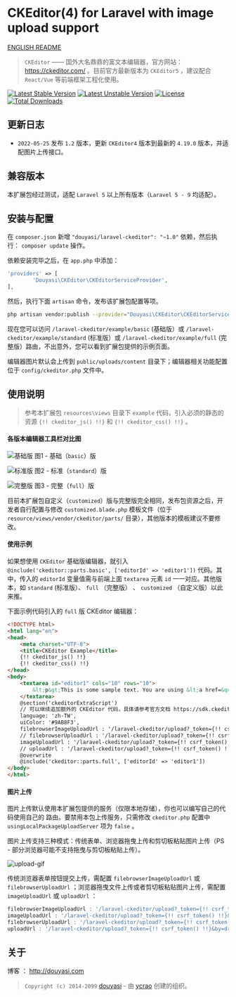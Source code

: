 # CKEditor(4) for Laravel with image upload support

[ENGLISH README](./README_en.md)

>  `CKEditor` —— 国外大名鼎鼎的富文本编辑器，官方网站：https://ckeditor.com/ 。目前官方最新版本为 `CKEditor5` ，建议配合 `React/Vue` 等前端框架工程化使用。

[![Latest Stable Version](https://poser.pugx.org/douyasi/laravel-ckeditor/v/stable.svg?format=flat-square)](https://packagist.org/packages/douyasi/laravel-ckeditor)
[![Latest Unstable Version](https://poser.pugx.org/douyasi/laravel-ckeditor/v/unstable.svg?format=flat-square)](https://packagist.org/packages/douyasi/laravel-ckeditor)
[![License](https://poser.pugx.org/douyasi/laravel-ckeditor/license?format=flat-square)](https://packagist.org/packages/douyasi/laravel-ckeditor)
[![Total Downloads](https://poser.pugx.org/douyasi/laravel-ckeditor/downloads?format=flat-square)](https://packagist.org/packages/douyasi/laravel-ckeditor)

## 更新日志

- `2022-05-25` 发布 `1.2` 版本，更新 `CKEditor4` 版本到最新的 `4.19.0` 版本，并适配图片上传接口。

## 兼容版本

本扩展包经过测试，适配 `Laravel 5` 以上所有版本（`Laravel 5 - 9` 均适配）。

## 安装与配置

在 `composer.json` 新增 `"douyasi/laravel-ckeditor": "~1.0"` 依赖，然后执行： `composer update` 操作。

依赖安装完毕之后，在 `app.php` 中添加：

```php
'providers' => [
        'Douyasi\CKEditor\CKEditorServiceProvider',
],
```

然后，执行下面 `artisan` 命令，发布该扩展包配置等项。

```bash
php artisan vendor:publish --provider="Douyasi\CKEditor\CKEditorServiceProvider" --force
```

现在您可以访问 `/laravel-ckeditor/example/basic` (基础版）或 `/laravel-ckeditor/example/standard` (标准版）或 `/laravel-ckeditor/example/full` (完整版）路由，不出意外，您可以看到扩展包提供的示例页面。

编辑器图片默认会上传到 `public/uploads/content` 目录下；编辑器相关功能配置位于 `config/ckeditor.php` 文件中。

## 使用说明

>   参考本扩展包 `resources\views` 目录下 `example` 代码，引入必须的静态的资源 `{!! ckeditor_js() !!}` 和 `{!! ckeditor_css() !!}` 。

#### 各版本编辑器工具栏对比图

![基础版](http://mweb-upyun.test.upcdn.net/2018/01/12/23f5d8cb246f111d2ab1d83abfad2cf0.png)
图1 - 基础（`basic`）版

![标准版](http://mweb-upyun.test.upcdn.net/2018/01/12/f41ba89ad60005d6d52fa8ff8962c296.png)
图2 - 标准（`standard`）版 

![完整版](http://mweb-upyun.test.upcdn.net/2018/01/12/62a7d4b79d60f739b314619049b2511c.png)
图3 - 完整（`full`）版  

目前本扩展包自定义（`customized`）版与完整版完全相同，发布包资源之后，开发者自行配置与修改 `customized.blade.php` 模板文件（位于 `resource/views/vendor/ckeditor/parts/` 目录），其他版本的模板建议不要修改。


#### 使用示例

如果想使用 `CKEditor` 基础版编辑器，就引入 `@include('ckeditor::parts.basic', ['editorId' => 'editor1'])` 代码。其中，传入的 `editorId` 变量值需与前端上面 `textarea` 元素 `id` 一一对应。其他版本，如 `standard` (标准版）、 `full` （完整版） 、 `customized` （自定义版）以此来推。

下面示例代码引入的 `full` 版 CKEditor 编辑器：

```html
<!DOCTYPE html>
<html lang="en">
<head>
    <meta charset="UTF-8">
    <title>CKEditor Example</title>
    {!! ckeditor_js() !!}
    {!! ckeditor_css() !!}
</head>
<body>
    <textarea id="editor1" cols="10" rows="10">
        &lt;p&gt;This is some sample text. You are using &lt;a href=&quot;http://ckeditor.com&quot;&gt;CKEditor&lt;/a&gt;, an online &lt;abbr title=&quot;What You See Is What You Get&quot;&gt;WYSIWYG&lt;/abbr&gt;&amp;nbsp;editor.&lt;/p&gt;
    </textarea>
    @section('ckeditorExtraScript')
    // 可以继续追加额外的 CKEditor 代码，具体请参考官方文档 https://sdk.ckeditor.com/ 或 https://docs.ckeditor.com/ckeditor4/docs/
    language: 'zh-TW',
    uiColor: '#9AB8F3',
    filebrowserImageUploadUrl : '/laravel-ckeditor/upload?_token={!! csrf_token() !!}&type=images&by=btn_up',
    // filebrowserUploadUrl : '/laravel-ckeditor/upload?_token={!! csrf_token() !!}&by=btn_up',
    imageUploadUrl : '/laravel-ckeditor/upload?_token={!! csrf_token() !!}&type=images&by=drop_or_clipboard_up',  // only for image
    // uploadUrl : '/laravel-ckeditor/upload?_token={!! csrf_token() !!}&by=drop_or_clipboard_up',
    @overwrite
    @include('ckeditor::parts.full', ['editorId' => 'editor1'])
</body>
</html>
```

#### 图片上传

图片上传默认使用本扩展包提供的服务（仅限本地存储），你也可以编写自己的代码使用自己的
路由。要禁用本包上传服务，只需修改 `ckeditor.php` 配置中 `usingLocalPackageUploadServer` 项为 `false` 。

图片上传支持三种模式：传统表单、浏览器拖曳上传和剪切板粘贴图片上传（PS - 部分浏览器可能不支持拖曳与剪切板粘贴上传）。

![upload-gif](https://s1.ystatic.cn/uploads/content/20180503/5aeb2a713fcf5_45o.gif) 

传统浏览器表单按钮提交上传，需配置 `filebrowserImageUploadUrl`  或 `filebrowserUploadUrl` ；浏览器拖曳文件上传或者剪切板粘贴图片上传，需配置 `imageUploadUrl` 或 `uploadUrl` ：

```javascript
filebrowserImageUploadUrl : '/laravel-ckeditor/upload?_token={!! csrf_token() !!}&type=images&by=btn_up',
imageUploadUrl : '/laravel-ckeditor/upload?_token={!! csrf_token() !!}&type=images&by=drop_or_clipboard_up',
filebrowserUploadUrl : '/laravel-ckeditor/upload?_token={!! csrf_token() !!}&by=btn_up',
uploadUrl : '/laravel-ckeditor/upload?_token={!! csrf_token() !!}&by=drop_or_clipboard_up',
```

## 关于

博客 ： http://douyasi.com

>   `Copyright (c) 2014-2099` [douyasi](https://github.com/douyasi) - 由 [ycrao](https://raoyc.com) 创建的组织。